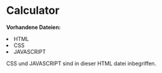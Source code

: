 # Calculator

<b>Vorhandene Dateien:</b>
<li>HTML</li>
<li>CSS</li>
<li>JAVASCRIPT</li>

<p>CSS und JAVASCRIPT sind in dieser HTML datei inbegriffen.</p>
